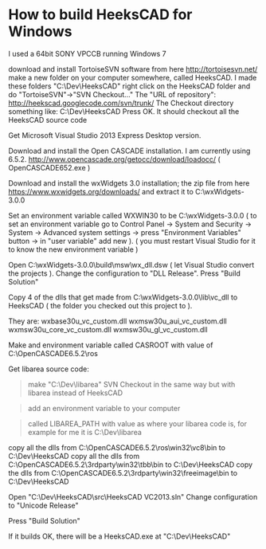 # How to build HeeksCAD for Windows #

I used a 64bit SONY VPCCB running Windows 7

download and install TortoiseSVN software from here http://tortoisesvn.net/
make a new folder on your computer somewhere, called HeeksCAD.
I made these folders "C:\Dev\HeeksCAD"
right click on the HeeksCAD folder and do "TortoiseSVN"->"SVN Checkout..."
The "URL of repository":
http://heekscad.googlecode.com/svn/trunk/
The Checkout directory something like:
C:\Dev\HeeksCAD
Press OK.
It should checkout all the HeeksCAD source code

Get Microsoft Visual Studio 2013 Express Desktop version.

Download and install the Open CASCADE installation. I am currently using 6.5.2. http://www.opencascade.org/getocc/download/loadocc/ ( OpenCASCADE652.exe )

Download and install the wxWidgets 3.0 installation;
the zip file from here https://www.wxwidgets.org/downloads/
and extract it to C:\wxWidgets-3.0.0

Set an environment variable called WXWIN30 to be
C:\wxWidgets-3.0.0  ( to set an environment variable go to Control Panel -> System and Security -> System -> Advanced system settings -> press "Environment Variables" button -> in "user variable" add new ).
( you must restart Visual Studio for it to know the new environment variable )

Open C:\wxWidgets-3.0.0\build\msw\wx\_dll.dsw ( let Visual Studio convert the projects ). Change the configuration to "DLL Release".
Press "Build Solution"

Copy 4 of the dlls that get made from C:\wxWidgets-3.0.0\lib\vc\_dll to HeeksCAD ( the folder you checked out this project to ).

They are: wxbase30u\_vc\_custom.dll wxmsw30u\_aui\_vc\_custom.dll wxmsw30u\_core\_vc\_custom.dll wxmsw30u\_gl\_vc\_custom.dll

Make and environment variable called
CASROOT
with value of
C:\OpenCASCADE6.5.2\ros

Get libarea source code:
> make "C:\Dev\libarea"
> SVN Checkout in the same way but with libarea instead of HeeksCAD


> add an environment variable to your computer

> called
> LIBAREA\_PATH
> with value as where your libarea code is, for example for me it is
> C:\Dev\libarea



copy all the dlls from C:\OpenCASCADE6.5.2\ros\win32\vc8\bin to C:\Dev\HeeksCAD
copy all the dlls from C:\OpenCASCADE6.5.2\3rdparty\win32\tbb\bin to C:\Dev\HeeksCAD
copy the dlls from C:\OpenCASCADE6.5.2\3rdparty\win32\freeimage\bin to C:\Dev\HeeksCAD

Open "C:\Dev\HeeksCAD\src\HeeksCAD VC2013.sln"
Change configuration to "Unicode Release"

Press "Build Solution"

If it builds OK, there will be a HeeksCAD.exe at "C:\Dev\HeeksCAD"